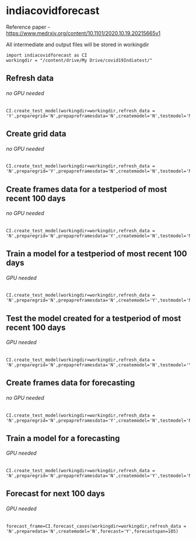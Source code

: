 # indiacovidforecast
Reference paper - https://www.medrxiv.org/content/10.1101/2020.10.19.20215665v1

All intermediate and output files will be stored in workingdir

```
import indiacovidforecast as CI
workingdir = "/content/drive/My Drive/covid19Indiatest/"
```

## Refresh data
###### no GPU needed
```
CI.create_test_model(workingdir=workingdir,refresh_data = 'Y',preparegrid='N',prepapreframesdata='N',createmodel='N',testmodel='N',testspan=1)
```

## Create grid data
###### no GPU needed
```
CI.create_test_model(workingdir=workingdir,refresh_data = 'N',preparegrid='Y',prepapreframesdata='N',createmodel='N',testmodel='N',testspan=1)
```
## Create frames data for a testperiod of most recent 100 days
###### no GPU needed
```
CI.create_test_model(workingdir=workingdir,refresh_data = 'N',preparegrid='N',prepapreframesdata='Y',createmodel='N',testmodel='N',testspan=100)
```
## Train a model for a testperiod of most recent 100 days
###### GPU needed
```
CI.create_test_model(workingdir=workingdir,refresh_data = 'N',preparegrid='N',prepapreframesdata='N',createmodel='Y',testmodel='N',testspan=100)
```
## Test the model created for a testperiod of most recent 100 days
###### GPU needed
```
CI.create_test_model(workingdir=workingdir,refresh_data = 'N',preparegrid='N',prepapreframesdata='N',createmodel='N',testmodel='Y',testspan=100)
```

## Create frames data for forecasting
###### no GPU needed
```
CI.create_test_model(workingdir=workingdir,refresh_data = 'N',preparegrid='N',prepapreframesdata='Y',createmodel='N',testmodel='N',testspan=5)
```
## Train a model for a forecasting
###### GPU needed
```
CI.create_test_model(workingdir=workingdir,refresh_data = 'N',preparegrid='N',prepapreframesdata='N',createmodel='Y',testmodel='N',testspan=5)
```
## Forecast for next 100 days
###### GPU needed
```
forecast_frame=CI.forecast_cases(workingdir=workingdir,refresh_data = 'N',preparedata='N',createmodel='N',forecast='Y',forecastspan=105)
```
